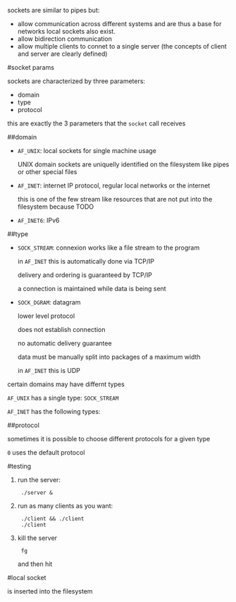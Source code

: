 sockets are similar to pipes but:

- allow communication across different systems and are thus a base for networks
    local sockets also exist.
- allow bidirection communication
- allow multiple clients to connet to a single server
    (the concepts of client and server are clearly defined)

#socket params

sockets are characterized by three parameters:

- domain
- type
- protocol

this are exactly the 3 parameters that the `socket` call receives

##domain

- `AF_UNIX`: local sockets for single machine usage

    UNIX domain sockets are uniquelly identified on the filesystem like pipes or other special files

- `AF_INET`: internet IP protocol, regular local networks or the internet

    this is one of the few stream like resources that are not put into the filesystem because TODO

- `AF_INET6`: IPv6

##type

- `SOCK_STREAM`: connexion works like a file stream to the program

    in `AF_INET` this is automatically done via TCP/IP

    delivery and ordering is guaranteed by TCP/IP

    a connection is maintained while data is being sent

- `SOCK_DGRAM`: datagram

    lower level protocol

    does not establish connection

    no automatic delivery guarantee

    data must be manually split into packages of a maximum width

    in `AF_INET` this is UDP

certain domains may have differnt types

`AF_UNIX` has a single type: `SOCK_STREAM`

`AF_INET` has the following types:

##protocol

sometimes it is possible to choose different protocols for a given type

`0` uses the default protocol

#testing

1. run the server:

        ./server &

2. run as many clients as you want:

        ./client && ./client
        ./client

3. kill the server

        fg

    and then hit <C-C>

#local socket

is inserted into the filesystem
